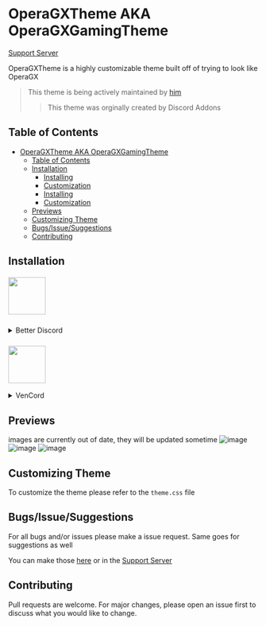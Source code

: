 # OperaGXTheme AKA OperaGXGamingTheme

[Support Server](https://discord.gg/Xn7UUQUHbN)

OperaGXTheme is a highly customizable theme built off of trying to look like OperaGX


>This theme is being actively maintained by [him](https://github.com/L-Ratio)
>> This theme was orginally created by Discord Addons

## Table of Contents
- [OperaGXTheme AKA OperaGXGamingTheme](#operagxtheme-aka-operagxgamingtheme)
  - [Table of Contents](#table-of-contents)
  - [Installation](#installation)
    - [Installing](#installing)
    - [Customization](#customization)
    - [Installing](#installing-1)
    - [Customization](#customization-1)
  - [Previews](#previews)
  - [Customizing Theme](#customizing-theme)
  - [Bugs/Issue/Suggestions](#bugsissuesuggestions)
  - [Contributing](#contributing)

## Installation

<div style=”text-align:center;” align="center">
<h5 align="left">

   <img src="https://cdn.discordapp.com/icons/86004744966914048/babd1af3fa6011a50e418a80f4970ceb.webp?size=96" width="75" height="75"/>

</h5>
</div>
<details>
  <summary>Better Discord</summary>

   ### Installing
1. Download the [theme](https://github.com/L-Ratio/OperaGXTheme/issues)
   - Extract the `theme.css` to your BD theme folder
     -  Enable it in settings
### Customization
2. Open Settings
   - Search for `OperaGX`
     - Open the file
         - Edit the given values to change how the theme looks
</details>

<div style=”text-align:center;” align="center">
<h3 align="left">

<img src="https://avatars.githubusercontent.com/u/113042587?s=200&v=4" width="75" height="75"/>

</h3>
</div>
<details>
  <summary>VenCord</summary>

   ### Installing
1. Copy `https://l-ratio.github.io/OperaGXTheme/release/OperaGX.theme.css`
   - Paste it in themes
  ### Customization
1. Copy everything in `https://l-ratio.github.io/OperaGXTheme/release/OperaGX.theme.css`
   - Open Vencord settings
     - Click `Open QuickCSS File`
       - Paste everything in the window
         - Customize everything you'd like to
  
</details>

## Previews

   images are currently out of date, they will be updated sometime
![image](https://i.imgur.com/vzKM14l.png)
![image](https://i.imgur.com/IZug1CP.png)
![image](https://i.imgur.com/xzd0zq4.png)

## Customizing Theme

   To customize the theme please refer to the `theme.css` file

## Bugs/Issue/Suggestions

 For all bugs and/or issues please make a issue request. Same goes for suggestions as well

 You can make those [here](https://github.com/L-Ratio/OperaGXTheme/issues) or in the [Support Server](https://discord.gg/Xn7UUQUHbN)

## Contributing

Pull requests are welcome. For major changes, please open an issue first to discuss what you would like to change.
